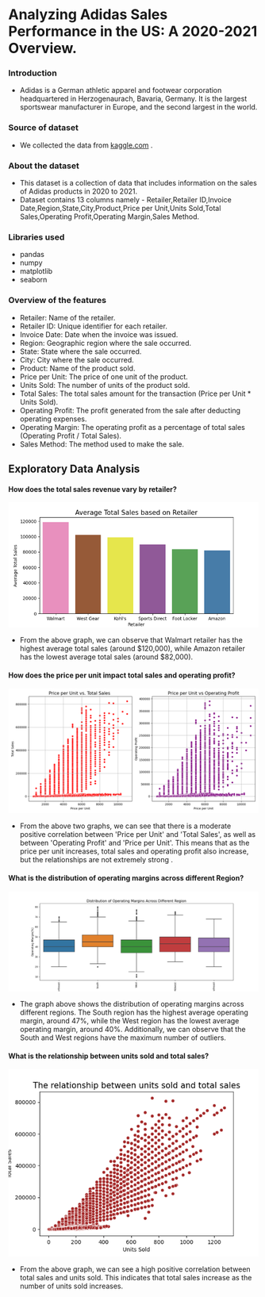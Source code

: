 # Analyzing Adidas Sales Performance in the US: A 2020-2021 Overview.
### Introduction
* Adidas is a German athletic apparel and footwear corporation headquartered in Herzogenaurach, Bavaria, Germany. It is the largest sportswear manufacturer in Europe, and the second largest in the world.
### Source of dataset
* We collected the data from [kaggle.com](https://www.kaggle.com/datasets/heemalichaudhari/adidas-sales-dataset) .  
### About the dataset
* This dataset is a collection of data that includes information on the sales of Adidas products in 2020 to 2021.
* Dataset contains 13 columns namely - Retailer,Retailer ID,Invoice Date,Region,State,City,Product,Price per Unit,Units Sold,Total Sales,Operating   Profit,Operating Margin,Sales Method.
### Libraries used
* pandas
* numpy
* matplotlib
* seaborn
### Overview of the features
* Retailer: Name of the retailer.
* Retailer ID: Unique identifier for each retailer.
* Invoice Date: Date when the invoice was issued.
* Region: Geographic region where the sale occurred.
* State: State where the sale occurred.
* City: City where the sale occurred.
* Product: Name of the product sold.
* Price per Unit: The price of one unit of the product.
* Units Sold: The number of units of the product sold.
* Total Sales: The total sales amount for the transaction (Price per Unit * Units Sold).
* Operating Profit: The profit generated from the sale after deducting operating expenses.
* Operating Margin: The operating profit as a percentage of total sales (Operating Profit / Total Sales).
* Sales Method: The method used to make the sale.

## Exploratory Data Analysis
#### How does the total sales revenue vary by retailer?
![barplot](bar.png)  

* From the above graph, we can observe that Walmart retailer has the highest average total sales (around $120,000), while Amazon retailer has the lowest average total sales (around $82,000).  

#### How does the price per unit impact total sales and operating profit?
![scatterplot](multi_scatter.png)

* From the above two graphs, we can see that there is a moderate positive correlation between 'Price per Unit' and 'Total Sales', as well as between 'Operating Profit' and 'Price per Unit'. This means that as the price per unit increases, total sales and operating profit also increase, but the relationships are not extremely strong .
  
#### What is the distribution of operating margins across different Region?
![boxplot](box.png)

* The graph above shows the distribution of operating margins across different regions. The South region has the highest average operating margin, around 47%, while the West region has the lowest average operating margin, around 40%. Additionally, we can observe that the South and West regions have the maximum number of outliers.
  
#### What is the relationship between units sold and total sales?
![scatter](scatter.png)

* From the above graph, we can see a high positive correlation between total sales and units sold. This indicates that total sales increase as the number of units sold increases.
